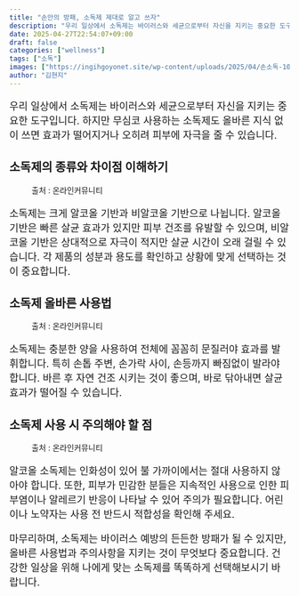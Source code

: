 ```yaml
---
title: "손안의 방패, 소독제 제대로 알고 쓰자"
description: "우리 일상에서 소독제는 바이러스와 세균으로부터 자신을 지키는 중요한 도구입니다. 하지만 무심코 사용하는 소독제도 올바른 지식 없이 쓰면 효과가 떨어지거나 오히려 피부에 자극을 줄 수 있습니다."
date: 2025-04-27T22:54:07+09:00
draft: false
categories: ["wellness"]
tags: ["소독"]
images: ["https://ingihgoyonet.site/wp-content/uploads/2025/04/손소독-1024x683.png", "https://ingihgoyonet.site/wp-content/uploads/2025/04/손소독중-1024x683.png", "https://ingihgoyonet.site/wp-content/uploads/2025/04/소독약-1024x683.jpg"]
author: "김현지"
---
```


<p style="font-size:18px">우리 일상에서 소독제는 바이러스와 세균으로부터 자신을 지키는 중요한 도구입니다. 하지만 무심코 사용하는 소독제도 올바른 지식 없이 쓰면 효과가 떨어지거나 오히려 피부에 자극을 줄 수 있습니다.</p> <h2 >소독제의 종류와 차이점 이해하기</h2> <figure ><img src="https://ingihgoyonet.site/wp-content/uploads/2025/04/손소독-1024x683.png" alt="" style="aspect-ratio:16/9;object-fit:cover"/><figcaption >출처 : 온라인커뮤니티</figcaption></figure> <p style="font-size:18px">소독제는 크게 알코올 기반과 비알코올 기반으로 나뉩니다. 알코올 기반은 빠른 살균 효과가 있지만 피부 건조를 유발할 수 있으며, 비알코올 기반은 상대적으로 자극이 적지만 살균 시간이 오래 걸릴 수 있습니다. 각 제품의 성분과 용도를 확인하고 상황에 맞게 선택하는 것이 중요합니다.</p> <h2 >소독제 올바른 사용법</h2> <figure ><img src="https://ingihgoyonet.site/wp-content/uploads/2025/04/손소독중-1024x683.png" alt="" style="aspect-ratio:16/9;object-fit:cover"/><figcaption >출처 : 온라인커뮤니티</figcaption></figure> <p style="font-size:18px">소독제는 충분한 양을 사용하여 전체에 꼼꼼히 문질러야 효과를 발휘합니다. 특히 손톱 주변, 손가락 사이, 손등까지 빠짐없이 발라야 합니다. 바른 후 자연 건조 시키는 것이 좋으며, 바로 닦아내면 살균 효과가 떨어질 수 있습니다.</p> <h2 >소독제 사용 시 주의해야 할 점</h2> <figure ><img src="https://ingihgoyonet.site/wp-content/uploads/2025/04/소독약-1024x683.jpg" alt="" style="aspect-ratio:16/9;object-fit:cover"/><figcaption >출처 : 온라인커뮤니티</figcaption></figure> <p style="font-size:18px">알코올 소독제는 인화성이 있어 불 가까이에서는 절대 사용하지 않아야 합니다. 또한, 피부가 민감한 분들은 지속적인 사용으로 인한 피부염이나 알레르기 반응이 나타날 수 있어 주의가 필요합니다. 어린이나 노약자는 사용 전 반드시 적합성을 확인해 주세요.</p> <p style="font-size:18px">마무리하며, 소독제는 바이러스 예방의 든든한 방패가 될 수 있지만, 올바른 사용법과 주의사항을 지키는 것이 무엇보다 중요합니다. 건강한 일상을 위해 나에게 맞는 소독제를 똑똑하게 선택해보시기 바랍니다.</p>